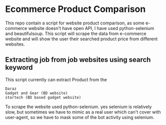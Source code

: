 # Ecommerce Product Comparison
This repo contain a script for website product comparison, 
as some e-commerce website doesn't have open API, I have used python-selenium and beautifulsoup.
This script will scrape the data from e-commerce website and will show the user their searched product price from different websites.



## Extracting job from job websites using search keyword
This script currently can extract Product from the 
```
Daraz
Gadget and Gear (BD website)
startech (BD based gadget website) 
```
To scrape the website used python-selenium. yes selenium is relatively slow, but sometimes we have to mimic as a real user which can't cover with
user-agent, so we have to mask some of the bot activity using selenium.
